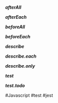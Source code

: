 ***afterAll***

***afterEach***

***beforeAll***

***beforeEach***

***describe***

***describe.each***

***describe.only***

***test***

***test.todo***

#Javascript #test #jest